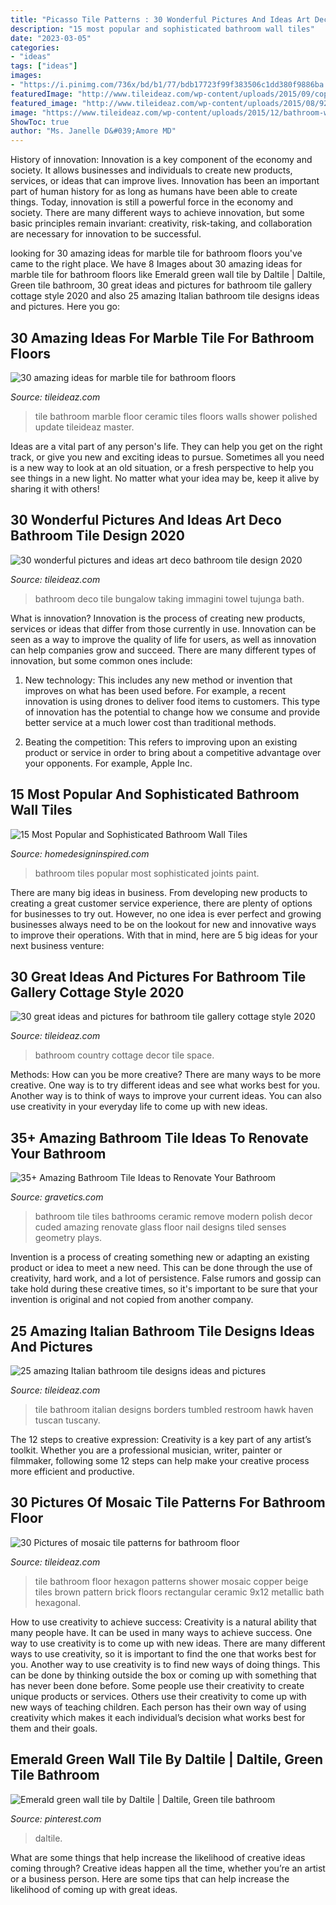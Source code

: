 ```yaml
---
title: "Picasso Tile Patterns : 30 Wonderful Pictures And Ideas Art Deco Bathroom Tile Design 2020"
description: "15 most popular and sophisticated bathroom wall tiles"
date: "2023-03-05"
categories:
- "ideas"
tags: ["ideas"]
images:
- "https://i.pinimg.com/736x/bd/b1/77/bdb17723f99f383506c1dd380f9886ba.jpg"
featuredImage: "http://www.tileideaz.com/wp-content/uploads/2015/09/copper-hexagon-tile-shower.jpg"
featured_image: "http://www.tileideaz.com/wp-content/uploads/2015/08/923.jpg"
image: "https://www.tileideaz.com/wp-content/uploads/2015/12/bathroom-wall-decor-country-style-with-flower-pink-wallpaper-in-small-space.jpg"
ShowToc: true
author: "Ms. Janelle D&#039;Amore MD"
---
```



History of innovation:
Innovation is a key component of the economy and society. It allows businesses and individuals to create new products, services, or ideas that can improve lives. Innovation has been an important part of human history for as long as humans have been able to create things. Today, innovation is still a powerful force in the economy and society. There are many different ways to achieve innovation, but some basic principles remain invariant: creativity, risk-taking, and collaboration are necessary for innovation to be successful.

	

		
looking for 30 amazing ideas for marble tile for bathroom floors you've came to the right place. We have 8 Images about 30 amazing ideas for marble tile for bathroom floors like Emerald green wall tile by Daltile | Daltile, Green tile bathroom, 30 great ideas and pictures for bathroom tile gallery cottage style 2020 and also 25 amazing Italian bathroom tile designs ideas and pictures. Here you go:
		
    
## 30 Amazing Ideas For Marble Tile For Bathroom Floors

<img loading=lazy src="http://www.tileideaz.com/wp-content/uploads/2015/08/923.jpg" onerror="this.onerror=null;this.src='https://tse3.mm.bing.net/th?id=OIP.eJnMPPqIUQsXCsKRGqexwAHaK9&amp;pid=15.1';" alt="30 amazing ideas for marble tile for bathroom floors">

_Source: tileideaz.com_

>tile bathroom marble floor ceramic tiles floors walls shower polished update tileideaz master. 

	

Ideas are a vital part of any person's life. They can help you get on the right track, or give you new and exciting ideas to pursue. Sometimes all you need is a new way to look at an old situation, or a fresh perspective to help you see things in a new light. No matter what your idea may be, keep it alive by sharing it with others!

    
## 30 Wonderful Pictures And Ideas Art Deco Bathroom Tile Design 2020

<img loading=lazy src="https://www.tileideaz.com/wp-content/uploads/2015/11/bath.Tujunga-bungalow.jpg" onerror="this.onerror=null;this.src='https://tse3.mm.bing.net/th?id=OIP.ZvlDzZGKEeDvv70FvXpDUQHaK3&amp;pid=15.1';" alt="30 wonderful pictures and ideas art deco bathroom tile design 2020">

_Source: tileideaz.com_

>bathroom deco tile bungalow taking immagini towel tujunga bath. 

	

What is innovation?
Innovation is the process of creating new products, services or ideas that differ from those currently in use. Innovation can be seen as a way to improve the quality of life for users, as well as innovation can help companies grow and succeed. There are many different types of innovation, but some common ones include:
1. New technology: This includes any new method or invention that improves on what has been used before. For example, a recent innovation is using drones to deliver food items to customers. This type of innovation has the potential to change how we consume and provide better service at a much lower cost than traditional methods.

2. Beating the competition: This refers to improving upon an existing product or service in order to bring about a competitive advantage over your opponents. For example, Apple Inc.

    
## 15 Most Popular And Sophisticated Bathroom Wall Tiles

<img loading=lazy src="https://www.homedesigninspired.com/wp-content/uploads/2020/11/07-Sophisticated-Bathroom-Wall-Tiles.jpg" onerror="this.onerror=null;this.src='https://tse2.mm.bing.net/th?id=OIP.cfPh7RJf4wrcxANAoc_jeQHaLY&amp;pid=15.1';" alt="15 Most Popular and Sophisticated Bathroom Wall Tiles">

_Source: homedesigninspired.com_

>bathroom tiles popular most sophisticated joints paint. 

	

There are many big ideas in business. From developing new products to creating a great customer service experience, there are plenty of options for businesses to try out. However, no one idea is ever perfect and growing businesses always need to be on the lookout for new and innovative ways to improve their operations. With that in mind, here are 5 big ideas for your next business venture: 

    
## 30 Great Ideas And Pictures For Bathroom Tile Gallery Cottage Style 2020

<img loading=lazy src="https://www.tileideaz.com/wp-content/uploads/2015/12/bathroom-wall-decor-country-style-with-flower-pink-wallpaper-in-small-space.jpg" onerror="this.onerror=null;this.src='https://tse2.mm.bing.net/th?id=OIP.Xt2A4vLbJNMnoct-iM2aMwHaJ5&amp;pid=15.1';" alt="30 great ideas and pictures for bathroom tile gallery cottage style 2020">

_Source: tileideaz.com_

>bathroom country cottage decor tile space. 

	

Methods: How can you be more creative?
There are many ways to be more creative. One way is to try different ideas and see what works best for you. Another way is to think of ways to improve your current ideas. You can also use creativity in your everyday life to come up with new ideas.

    
## 35+ Amazing Bathroom Tile Ideas To Renovate Your Bathroom

<img loading=lazy src="https://www.gravetics.com/wp-content/uploads/2017/10/When-geometry-plays-with-your-senses.jpg" onerror="this.onerror=null;this.src='https://tse2.mm.bing.net/th?id=OIP.eJTcaYX938jVpmUhgQxEmQHaJ4&amp;pid=15.1';" alt="35+ Amazing Bathroom Tile Ideas to Renovate Your Bathroom">

_Source: gravetics.com_

>bathroom tile tiles bathrooms ceramic remove modern polish decor cuded amazing renovate glass floor nail designs tiled senses geometry plays. 

	

Invention is a process of creating something new or adapting an existing product or idea to meet a new need. This can be done through the use of creativity, hard work, and a lot of persistence. False rumors and gossip can take hold during these creative times, so it's important to be sure that your invention is original and not copied from another company.

    
## 25 Amazing Italian Bathroom Tile Designs Ideas And Pictures

<img loading=lazy src="http://www.tileideaz.com/wp-content/uploads/2015/10/italian-natural-borders-replacing-board-black-wall-basins-seats-ceramics-mosaics-inserts-sheet-cubicles-restroom-tumbled-build-bathroom-wall-tile-option-for-modern-home.jpg" onerror="this.onerror=null;this.src='https://tse2.mm.bing.net/th?id=OIP.16sDjM93-GHos5WcXT1JqgHaLH&amp;pid=15.1';" alt="25 amazing Italian bathroom tile designs ideas and pictures">

_Source: tileideaz.com_

>tile bathroom italian designs borders tumbled restroom hawk haven tuscan tuscany. 

	

The 12 steps to creative expression:
Creativity is a key part of any artist’s toolkit. Whether you are a professional musician, writer, painter or filmmaker, following some 12 steps can help make your creative process more efficient and productive.

    
## 30 Pictures Of Mosaic Tile Patterns For Bathroom Floor

<img loading=lazy src="http://www.tileideaz.com/wp-content/uploads/2015/09/copper-hexagon-tile-shower.jpg" onerror="this.onerror=null;this.src='https://tse3.mm.bing.net/th?id=OIP.CUwFHUe7zzAywIx0w7L8KwHaJ4&amp;pid=15.1';" alt="30 Pictures of mosaic tile patterns for bathroom floor">

_Source: tileideaz.com_

>tile bathroom floor hexagon patterns shower mosaic copper beige tiles brown pattern brick floors rectangular ceramic 9x12 metallic bath hexagonal. 

	

How to use creativity to achieve success:
Creativity is a natural ability that many people have. It can be used in many ways to achieve success. One way to use creativity is to come up with new ideas. There are many different ways to use creativity, so it is important to find the one that works best for you. Another way to use creativity is to find new ways of doing things. This can be done by thinking outside the box or coming up with something that has never been done before. Some people use their creativity to create unique products or services. Others use their creativity to come up with new ways of teaching children. Each person has their own way of using creativity which makes it each individual’s decision what works best for them and their goals.

    
## Emerald Green Wall Tile By Daltile | Daltile, Green Tile Bathroom

<img loading=lazy src="https://i.pinimg.com/736x/bd/b1/77/bdb17723f99f383506c1dd380f9886ba.jpg" onerror="this.onerror=null;this.src='https://tse2.mm.bing.net/th?id=OIP.vspPtbQVlyngSN8TBeN1vgHaJ3&amp;pid=15.1';" alt="Emerald green wall tile by Daltile | Daltile, Green tile bathroom">

_Source: pinterest.com_

>daltile. 

	

What are some things that help increase the likelihood of creative ideas coming through?
Creative ideas happen all the time, whether you’re an artist or a business person. Here are some tips that can help increase the likelihood of coming up with great ideas.

